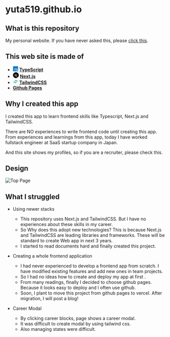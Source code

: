 # yuta519.github.io

## What is this repository
My personal website. If you have never asked this, please [click this](https://yuta519.github.io/).

## This web site is made of
- <img alt="TypeScript" src="https://raw.githubusercontent.com/devicons/devicon/9f4f5cdb393299a81125eb5127929ea7bfe42889/icons/typescript/typescript-original.svg" height="16"> **[TypeScript](https://www.typescriptlang.org/)**
- <img alt="Next.js" src="https://raw.githubusercontent.com/devicons/devicon/9f4f5cdb393299a81125eb5127929ea7bfe42889/icons/nextjs/nextjs-original.svg" height="18"> **[Next.js](https://www.typescriptlang.org/)**
- <img alt="TailwindCSS" src="https://raw.githubusercontent.com/devicons/devicon/9f4f5cdb393299a81125eb5127929ea7bfe42889/icons/tailwindcss/tailwindcss-plain.svg" height="16"> **[TailwindCSS](https://www.typescriptlang.org/)**
- **[Github Pages](https://docs.github.com/ja/pages/getting-started-with-github-pages/about-github-pages)**

## Why I created this app
I created this app to learn frontend skills like Typescript, Next.js and TailwindCSS.

There are NO experiences to write frontend code until creating this app.
From experiences and learnings from this app, today I have worked fullstack engineer at SaaS startup company in Japan.

And this site shows my profiles, so if you are a recruiter, please check this.


## Design
<img src="https://raw.githubusercontent.com/yuta519/yuta519.github.io/main/public/projects/yuta519.github.io.png" alt="Top Page" width="700" height="400">

## What I struggled
- Using newer stacks
  - This repository uses Next.js and TailwindCSS. But I have no experiences about these skills in my career.
  - So Why does this adopt new technologies? This is because Next.js and TailwindCSS are leading libraries and frameworks. These will be standard to create Web app in next 3 years.
  - I started to read documents hard and finally created this project.

- Creating a whole frontend application
  - I had never experienced to develop a frontend app from scratch. I have modified existing features and add new ones in team projects.
  - So I had no ideas how to create and deploy my app at first .
  - From many readings, finally I decided to choose github pages.  Because it looks easy to deploy and I often use github.
  - Soon, I plant to move this project from github pages to  vercel. After migration, I will post a blog!

- Career Modal
  - By clicking career blocks, page shows a career modal.
  - It was difficult to create modal by using tailwind css.
  - Also managing states were difficult.

